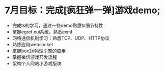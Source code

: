 # 7月目标：完成[疯狂弹一弹]游戏demo;

* 完成ts的学习，通过一些demo熟悉ts细节特性
* 掌握egret eui系统，熟悉exml
* 网络通信机制学习：熟悉TCP、UDP、HTTP协议
* 熟练应用websocket
* 掌握box2d物理引擎的应用
* 掌握微信游戏开发流程
* 架构个人网站小游戏版块
